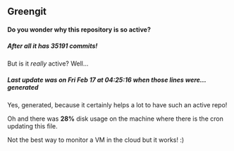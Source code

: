 ## Greengit

#### Do you wonder why this repository is so active?

##### After all it has 35191 commits!

But is it *really* active? Well...

##### Last update was on Fri Feb 17 at 04:25:16 when those lines were... generated

Yes, generated, because it certainly helps a lot to have such an active repo!

Oh and there was **28%** disk usage on the machine
where there is the cron updating this file.

Not the best way to monitor a VM in the cloud but it works! :)
